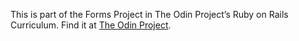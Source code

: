 This is part of the Forms Project in The Odin Project’s Ruby on Rails Curriculum. Find it at [The Odin Project](http://www.theodinproject.com).
